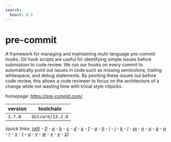 ```yaml
---
search:
  boost: 0.5
---
```

# pre-commit

A framework for managing and maintaining multi-language pre-commit hooks.  Git hook scripts are useful for identifying simple issues before submission to code review.  We run our hooks on every commit to automatically point out issues in code such as missing semicolons,  trailing whitespace, and debug statements. By pointing these issues out before code review,  this allows a code reviewer to focus on the architecture of a change while not wasting time  with trivial style nitpicks.

*homepage*: <https://pre-commit.com/>

version | toolchain
--------|----------
``3.7.0`` | ``GCCcore/13.2.0``


*(quick links: [(all)](../index.md) - [0](../0/index.md) - [a](../a/index.md) - [b](../b/index.md) - [c](../c/index.md) - [d](../d/index.md) - [e](../e/index.md) - [f](../f/index.md) - [g](../g/index.md) - [h](../h/index.md) - [i](../i/index.md) - [j](../j/index.md) - [k](../k/index.md) - [l](../l/index.md) - [m](../m/index.md) - [n](../n/index.md) - [o](../o/index.md) - [p](../p/index.md) - [q](../q/index.md) - [r](../r/index.md) - [s](../s/index.md) - [t](../t/index.md) - [u](../u/index.md) - [v](../v/index.md) - [w](../w/index.md) - [x](../x/index.md) - [y](../y/index.md) - [z](../z/index.md))*

